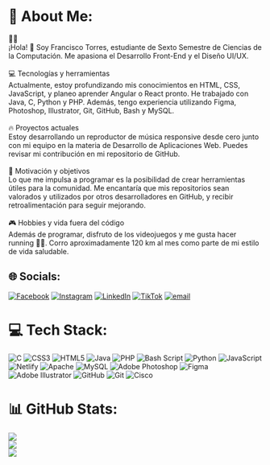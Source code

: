 # 💫 About Me:
👨‍💻<br>¡Hola! 👋 Soy Francisco Torres, estudiante de Sexto Semestre de Ciencias de la Computación. Me apasiona el Desarrollo Front-End y el Diseño UI/UX.<br><br>💻 Tecnologías y herramientas<br>Actualmente, estoy profundizando mis conocimientos en HTML, CSS, JavaScript, y planeo aprender Angular o React pronto. He trabajado con Java, C, Python y PHP. Además, tengo experiencia utilizando Figma, Photoshop, Illustrator, Git, GitHub, Bash y MySQL. <br><br>🔥 Proyectos actuales<br>Estoy desarrollando un reproductor de música responsive desde cero junto con mi equipo en la materia de Desarrollo de Aplicaciones Web. Puedes revisar mi contribución en mi repositorio de GitHub.<br><br>🎯 Motivación y objetivos<br>Lo que me impulsa a programar es la posibilidad de crear herramientas útiles para la comunidad. Me encantaría que mis repositorios sean valorados y utilizados por otros desarrolladores en GitHub, y recibir retroalimentación para seguir mejorando.<br><br>🎮 Hobbies y vida fuera del código<br>Además de programar, disfruto de los videojuegos y me gusta hacer running 🏃‍♂️. Corro aproximadamente 120 km al mes como parte de mi estilo de vida saludable.


## 🌐 Socials:
[![Facebook](https://img.shields.io/badge/Facebook-%231877F2.svg?logo=Facebook&logoColor=white)](https://facebook.com/ivan.torresflores.1) [![Instagram](https://img.shields.io/badge/Instagram-%23E4405F.svg?logo=Instagram&logoColor=white)](https://instagram.com/ivan_blueberry) [![LinkedIn](https://img.shields.io/badge/LinkedIn-%230077B5.svg?logo=linkedin&logoColor=white)](https://linkedin.com/in/francisco-torresfl) [![TikTok](https://img.shields.io/badge/TikTok-%23000000.svg?logo=TikTok&logoColor=white)](https://tiktok.com/@ivan_blueberryy) [![email](https://img.shields.io/badge/Email-D14836?logo=gmail&logoColor=white)](mailto:francisco.ivantf@hotmail.com) 

# 💻 Tech Stack:
![C](https://img.shields.io/badge/c-%2300599C.svg?style=for-the-badge&logo=c&logoColor=white) ![CSS3](https://img.shields.io/badge/css3-%231572B6.svg?style=for-the-badge&logo=css3&logoColor=white) ![HTML5](https://img.shields.io/badge/html5-%23E34F26.svg?style=for-the-badge&logo=html5&logoColor=white) ![Java](https://img.shields.io/badge/java-%23ED8B00.svg?style=for-the-badge&logo=openjdk&logoColor=white) ![PHP](https://img.shields.io/badge/php-%23777BB4.svg?style=for-the-badge&logo=php&logoColor=white) ![Bash Script](https://img.shields.io/badge/bash_script-%23121011.svg?style=for-the-badge&logo=gnu-bash&logoColor=white) ![Python](https://img.shields.io/badge/python-3670A0?style=for-the-badge&logo=python&logoColor=ffdd54) ![JavaScript](https://img.shields.io/badge/javascript-%23323330.svg?style=for-the-badge&logo=javascript&logoColor=%23F7DF1E) ![Netlify](https://img.shields.io/badge/netlify-%23000000.svg?style=for-the-badge&logo=netlify&logoColor=#00C7B7) ![Apache](https://img.shields.io/badge/apache-%23D42029.svg?style=for-the-badge&logo=apache&logoColor=white) ![MySQL](https://img.shields.io/badge/mysql-4479A1.svg?style=for-the-badge&logo=mysql&logoColor=white) ![Adobe Photoshop](https://img.shields.io/badge/adobe%20photoshop-%2331A8FF.svg?style=for-the-badge&logo=adobe%20photoshop&logoColor=white) ![Figma](https://img.shields.io/badge/figma-%23F24E1E.svg?style=for-the-badge&logo=figma&logoColor=white) ![Adobe Illustrator](https://img.shields.io/badge/adobe%20illustrator-%23FF9A00.svg?style=for-the-badge&logo=adobe%20illustrator&logoColor=white) ![GitHub](https://img.shields.io/badge/github-%23121011.svg?style=for-the-badge&logo=github&logoColor=white) ![Git](https://img.shields.io/badge/git-%23F05033.svg?style=for-the-badge&logo=git&logoColor=white) ![Cisco](https://img.shields.io/badge/cisco-%23049fd9.svg?style=for-the-badge&logo=cisco&logoColor=black)
# 📊 GitHub Stats:
![](https://github-readme-stats.vercel.app/api?username=ivanblueberry&theme=blue_navy&hide_border=false&include_all_commits=false&count_private=false)<br/>
![](https://nirzak-streak-stats.vercel.app/?user=ivanblueberry&theme=blue_navy&hide_border=false)<br/>
![](https://github-readme-stats.vercel.app/api/top-langs/?username=ivanblueberry&theme=blue_navy&hide_border=false&include_all_commits=false&count_private=false&layout=compact)

<!-- Proudly created with GPRM ( https://gprm.itsvg.in ) -->
